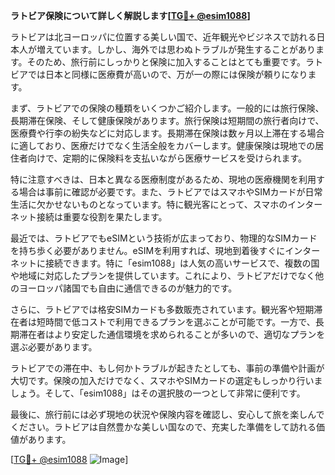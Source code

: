 **ラトビア保険について詳しく解説します[[TG💪+ @esim1088](https://t.me/s/esim1088)]**

ラトビアは北ヨーロッパに位置する美しい国で、近年観光やビジネスで訪れる日本人が増えています。しかし、海外では思わぬトラブルが発生することがあります。そのため、旅行前にしっかりと保険に加入することはとても重要です。ラトビアでは日本と同様に医療費が高いので、万が一の際には保険が頼りになります。

まず、ラトビアでの保険の種類をいくつかご紹介します。一般的には旅行保険、長期滞在保険、そして健康保険があります。旅行保険は短期間の旅行者向けで、医療費や行李の紛失などに対応します。長期滞在保険は数ヶ月以上滞在する場合に適しており、医療だけでなく生活全般をカバーします。健康保険は現地での居住者向けで、定期的に保険料を支払いながら医療サービスを受けられます。

特に注意すべきは、日本と異なる医療制度があるため、現地の医療機関を利用する場合は事前に確認が必要です。また、ラトビアではスマホやSIMカードが日常生活に欠かせないものとなっています。特に観光客にとって、スマホのインターネット接続は重要な役割を果たします。

最近では、ラトビアでもeSIMという技術が広まっており、物理的なSIMカードを持ち歩く必要がありません。eSIMを利用すれば、現地到着後すぐにインターネットに接続できます。特に「esim1088」は人気の高いサービスで、複数の国や地域に対応したプランを提供しています。これにより、ラトビアだけでなく他のヨーロッパ諸国でも自由に通信できるのが魅力的です。

さらに、ラトビアでは格安SIMカードも多数販売されています。観光客や短期滞在者は短時間で低コストで利用できるプランを選ぶことが可能です。一方で、長期滞在者はより安定した通信環境を求められることが多いので、適切なプランを選ぶ必要があります。

ラトビアでの滞在中、もし何かトラブルが起きたとしても、事前の準備や計画が大切です。保険の加入だけでなく、スマホやSIMカードの選定もしっかり行いましょう。そして、「esim1088」はその選択肢の一つとして非常に便利です。

最後に、旅行前には必ず現地の状況や保険内容を確認し、安心して旅を楽しんでください。ラトビアは自然豊かな美しい国なので、充実した準備をして訪れる価値があります。

[[TG💪+ @esim1088](https://t.me/s/esim1088) ![Image](https://i.postimg.cc/Y0z9fWf4/image.png)]